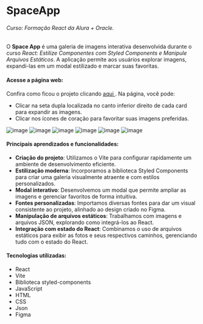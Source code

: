 # SpaceApp
###### Curso: Formação React da Alura + Oracle.

O **Space App** é uma galeria de imagens interativa desenvolvida durante o curso *React: Estilize Componentes com Styled Components e Manipule Arquivos Estáticos*. A aplicação permite aos usuários explorar imagens, expandi-las em um modal estilizado e marcar suas favoritas.

#### Acesse a página web:
Confira como ficou o projeto clicando [aqui ](https://space-app-fawn.vercel.app/). Na página, você pode:
* Clicar na seta dupla localizada no canto inferior direito de cada card para expandir as imagens.
* Clicar nos ícones de coração para favoritar suas imagens preferidas.

![image](https://github.com/user-attachments/assets/02d34cf9-3611-47d3-983e-3a9d883686b8)
![image](https://github.com/user-attachments/assets/56e04ccf-660d-4dc6-a8ff-da376fc95a9e)
![image](https://github.com/user-attachments/assets/6bb51612-f8fd-4194-92f3-01c542ca948c)
![image](https://github.com/user-attachments/assets/6ed442a3-bca3-4cce-bbb0-85426c44ed2e)
![image](https://github.com/user-attachments/assets/b7b6a59b-2424-4355-a822-8b13044b1608)
![image](https://github.com/user-attachments/assets/dcea9e89-d377-4e31-b143-9e441adea2b7)

#### Principais aprendizados e funcionalidades:
* **Criação do projeto**: Utilizamos o Vite para configurar rapidamente um ambiente de desenvolvimento eficiente.
* **Estilização moderna**: Incorporamos a biblioteca Styled Components para criar uma galeria visualmente atraente e com estilos personalizados.
* **Modal interativo**: Desenvolvemos um modal que permite ampliar as imagens e gerenciar favoritos de forma intuitiva.
* **Fontes personalizadas**: Importamos diversas fontes para dar um visual consistente ao projeto, alinhado ao design criado no Figma.
* **Manipulação de arquivos estáticos**: Trabalhamos com imagens e arquivos JSON, explorando como integrá-los ao React.
* **Integração com estado do React**: Combinamos o uso de arquivos estáticos para exibir as fotos e seus respectivos caminhos, gerenciando tudo com o estado do React.

#### Tecnologias utilizadas:
* React
* Vite
* Biblioteca styled-components
* JavaScript
* HTML
* CSS
* Json
* Figma


